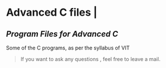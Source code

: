 # Advanced C files | 
## _Program Files for Advanced C_



Some of the C programs, as per the syllabus of VIT




> If you want to ask any questions ,
> feel free to leave a mail.

